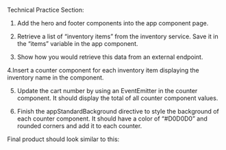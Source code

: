 Technical Practice Section:

1. Add the hero and footer components into the app component page.

2. Retrieve a list of “inventory items” from the inventory service. Save it in the “items” variable in the app component.

3. Show how you would retrieve this data from an external endpoint.

4.Insert a counter component for each inventory item displaying the inventory name in the component.
 
5. Update the cart number by using an EventEmitter in the counter component. It should display the total of all counter component values.
 

6. Finish the appStandardBackground directive to style the background of each counter component. It should have a color of “#D0D0D0” and rounded corners and add it to each counter.
 






Final product should look similar to this: